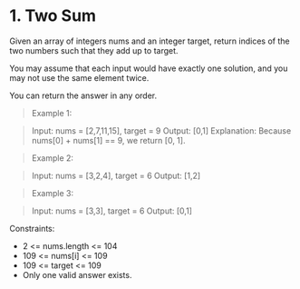 # 1. Two Sum

Given an array of integers nums and an integer target, return indices of the two numbers such that they add up to target.

You may assume that each input would have exactly one solution, and you may not use the same element twice.

You can return the answer in any order.

 

> Example 1:

> Input: nums = [2,7,11,15], target = 9
> Output: [0,1]
> Explanation: Because nums[0] + nums[1] == 9, we return [0, 1].

> Example 2:

> Input: nums = [3,2,4], target = 6
> Output: [1,2]

> Example 3:

> Input: nums = [3,3], target = 6
> Output: [0,1]

 

 Constraints:

- 2 <= nums.length <= 104
- 109 <= nums[i] <= 109
- 109 <= target <= 109
- Only one valid answer exists.

